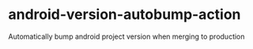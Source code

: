 # android-version-autobump-action
Automatically bump android project version when merging to production
